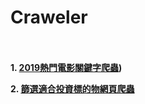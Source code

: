 # Craweler <br/><br/>

**1. [2019熱門電影關鍵字爬蟲](./2019熱門電影關鍵字爬蟲/README.md))**

**2. [篩選適合投資標的物網頁爬蟲](./篩選適合投資標的物網頁爬蟲/README.md)**

